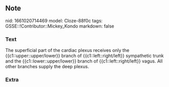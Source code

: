 ## Note
nid: 1661020714469
model: Cloze-88f0c
tags: GSSE::!Contributor::Mickey_Kondo
markdown: false

### Text
The superficial part of the cardiac plexus receives only the {{c1::upper::upper/lower}} branch of {{c1::left::right/left}} sympathetic trunk and the {{c1::lower::upper/lower}} branch of {{c1::left::right/left}} vagus. All other branches supply the deep plexus.

### Extra

